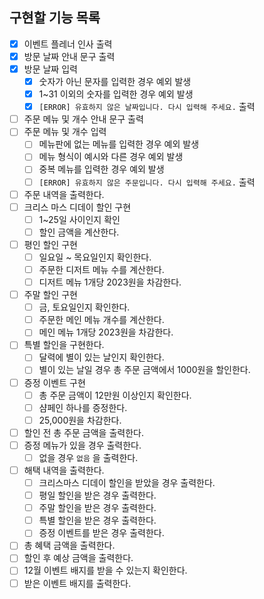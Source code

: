 ## 구현할 기능 목록

- [x] 이벤트 플레너 인사 출력
- [x] 방문 날짜 안내 문구 출력
- [x] 방문 날짜 입력
    - [x] 숫자가 아닌 문자를 입력한 경우 예외 발생
    - [x] 1~31 이외의 숫자를 입력한 경우 예외 발생
    - [x] `[ERROR] 유효하지 않은 날짜입니다. 다시 입력해 주세요.` 출력
- [ ] 주문 메뉴 및 개수 안내 문구 출력
- [ ] 주문 메뉴 및 개수 입력
    - [ ] 메뉴판에 없는 메뉴를 입력한 경우 예외 발생
    - [ ] 메뉴 형식이 예시와 다른 경우 예외 발생
    - [ ] 중복 메뉴를 입력한 경우 예외 발생
    - [ ] `[ERROR] 유효하지 않은 주문입니다. 다시 입력해 주세요.` 출력
- [ ] 주문 내역을 출력한다.
- [ ] 크리스 마스 디데이 할인 구현
    - [ ] 1~25일 사이인지 확인
    - [ ] 할인 금액을 계산한다.
- [ ] 평인 할인 구현
    - [ ] 일요일 ~ 목요일인지 확인한다.
    - [ ] 주문한 디저트 메뉴 수를 계산한다.
    - [ ] 디저트 메뉴 1개당 2023원을 차감한다.
- [ ] 주말 할인 구현
    - [ ]  금, 토요일인지 확인한다.
    - [ ] 주문한 메인 메뉴 개수를 계산한다.
    - [ ] 메인 메뉴 1개당 2023원을 차감한다.
- [ ] 특별 할인을 구현한다.
    - [ ] 달력에 별이 있는 날인지 확인한다.
    - [ ] 별이 있는 날일 경우 총 주문 금액에서 1000원을 할인한다.
- [ ] 증정 이벤트 구현
    - [ ] 총 주문 금액이 12만원 이상인지 확인한다.
    - [ ] 샴페인 하나를 증정한다.
    - [ ] 25,000원을 차감한다.
- [ ] 할인 전 총 주문 금액을 출력한다.
- [ ] 증정 메뉴가 있을 경우 출력한다.
    - [ ] 없을 경우 `없음` 을 출력한다.
- [ ] 해택 내역을 출력한다.
    - [ ] 크리스마스 디데이 할인을 받았을 경우 출력한다.
    - [ ] 평일 할인을 받은 경우 출력한다.
    - [ ] 주말 할인을 받은 경우 출력한다.
    - [ ] 특별 할인을 받은 경우 출력한다.
    - [ ] 증정 이벤트를 받은 경우 출력한다.
- [ ] 총 혜택 금액을 출력한다.
- [ ] 할인 후 예상 금액을 출력한다.
- [ ] 12월 이벤트 배지를 받을 수 있는지 확인한다.
- [ ] 받은 이벤트 배지를 출력한다.